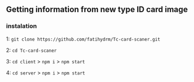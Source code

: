 ## Getting information from new type ID card image

### **instalation**

1: `git clone https://github.com/fatihydrm/Tc-card-scaner.git`

2: `cd Tc-card-scaner`

3: `cd client` > `npm i` > `npm start`

4: `cd server` > `npm i` > `npm start`
